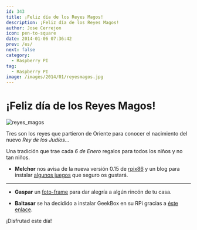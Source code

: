 ```yaml
---
id: 343
title: ¡Feliz día de los Reyes Magos!
description: ¡Feliz día de los Reyes Magos!
author: Jose Cerrejon
icon: pen-to-square
date: 2014-01-06 07:36:42
prev: /es/
next: false
category:
  - Raspberry PI
tag:
  - Raspberry PI
image: /images/2014/01/reyesmagos.jpg
---
```


# ¡Feliz día de los Reyes Magos!

![reyes_magos](/images/2014/01/reyesmagos.jpg)

Tres son los reyes que partieron de Oriente para conocer el nacimiento del nuevo *Rey de los Judíos…*

Una tradición que trae cada *6 de Enero* regalos para todos los niños y no tan niños. 

* **Melchor** nos avisa de la nueva versión 0.15 de [rpix86](http://rpix86.patrickaalto.com/rpix86.zip) y un blog para instalar [algunos juegos](http://ledgerlabs.us/raspberrypi/) que seguro os gustará.

- - -
* **Gaspar** un [foto-frame](http://www.ofbrooklyn.com/2014/01/2/building-photo-frame-raspberry-pi-motion-detector/) para dar alegría a algún rincón de tu casa.

* **Baltasar** se ha decidido a instalar GeekBox en su RPi gracias a [éste enlace](http://picodotdev.github.io/blog-bitix/2014/01/raspberry-pi-como-media-center-con-geexbox/).

¡Disfrutad este día!